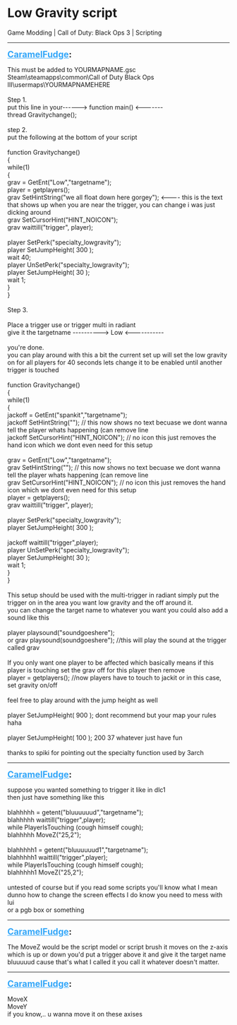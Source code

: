 # Low Gravity script
Game Modding | Call of Duty: Black Ops 3 | Scripting

---
<strong style="font-size: 1.4em;"><span style="text-decoration: underline;text-decoration-color: #34a7f9;"><span style="color:#34a7f9;">CaramelFudge</span></span>:</strong>

<p>This must be added to YOURMAPNAME.gsc<br />Steam\steamapps\common\Call of Duty Black Ops III\usermaps\YOURMAPNAMEHERE<br /><br />Step 1.<br />put this line in your------&gt; function main() &lt;-------<br />thread Gravitychange();<br /><br />step 2.<br />put the following at the bottom of your script<br /><br />function Gravitychange()<br />{<br />  while(1)<br />        {<br />  grav = GetEnt(&quot;Low&quot;,&quot;targetname&quot;);<br />  player = getplayers();<br />  grav SetHintString(&quot;we all float down here gorgey&quot;);  &lt;---- this is the text that shows up when you are near the trigger, you can change i was just dicking around<br />  grav SetCursorHint(&quot;HINT_NOICON&quot;);<br />  grav waittill(&quot;trigger&quot;, player);<br /><br />  player SetPerk(&quot;specialty_lowgravity&quot;);<br />  player SetJumpHeight( 300 );<br />  wait 40;<br />  player UnSetPerk(&quot;specialty_lowgravity&quot;);<br />  player SetJumpHeight( 30 );<br />  wait 1;<br />        }<br />}<br /><br />Step 3.<br /><br />Place a trigger use or trigger multi in radiant <br />give it the targetname       ----------&gt; Low &lt;-----------<br /><br />you&#39;re done.<br />you can play around with this a bit the current set up will set the low gravity on for all players for 40 seconds lets change it to be enabled until another trigger is touched<br /><br />function Gravitychange()<br />{<br />  while(1)<br />        {<br />  jackoff = GetEnt(&quot;spankit&quot;,&quot;targetname&quot;);<br />  jackoff SetHintString(&quot;&quot;);                                    // this now shows no text becuase we dont wanna tell the player whats happening (can remove line<br />  jackoff SetCursorHint(&quot;HINT_NOICON&quot;);           // no icon this just removes the hand icon which we dont even need for this setup<br /><br />  grav = GetEnt(&quot;Low&quot;,&quot;targetname&quot;);<br />  grav SetHintString(&quot;&quot;);                                       // this now shows no text becuase we dont wanna tell the player whats happening (can remove line<br />  grav SetCursorHint(&quot;HINT_NOICON&quot;);             // no icon this just removes the hand icon which we dont even need for this setup<br />  player = getplayers();<br />  grav waittill(&quot;trigger&quot;, player);<br /><br />player SetPerk(&quot;specialty_lowgravity&quot;);<br />player SetJumpHeight( 300 );<br /><br />jackoff waittill(&quot;trigger&quot;,player);<br />player UnSetPerk(&quot;specialty_lowgravity&quot;);<br />player SetJumpHeight( 30 );<br />wait 1;<br />        }<br />}<br /><br />This setup should be used with the multi-trigger in radiant simply put the trigger on in the area you want low gravity and the off around it.<br />you can change the target name to whatever you want you could also add a sound like this<br /><br />player playsound(&quot;soundgoeshere&quot;);<br />or grav playsound(soundgoeshere&quot;); //this will play the sound at the trigger called grav<br /><br />If you only want one player to be affected which basically means if this player is touching set the grav off for this player then remove<br />player = getplayers(); //now players have to touch to jackit or in this case, set gravity on/off<br /><br /> feel free to play around with the jump height as well <br /><br />player SetJumpHeight( 900 ); dont recommend but your map your rules haha<br /> <br />player SetJumpHeight( 100 ); 200 37 whatever just have fun <br /><br />thanks to spiki for pointing out the specialty function used by 3arch</p>

---
<strong style="font-size: 1.4em;"><span style="text-decoration: underline;text-decoration-color: #34a7f9;"><span style="color:#34a7f9;">CaramelFudge</span></span>:</strong>

<p>suppose you wanted something to trigger it like in dlc1<br />then just have something like this <br /><br />blahhhhh = getent(&quot;bluuuuuud&quot;,&quot;targetname&quot;);<br />blahhhhh waittill(&quot;trigger&quot;,player);<br />while PlayerIsTouching (cough himself cough);<br />blahhhhh    MoveZ(&quot;25,2&quot;);<br /><br />blahhhhh1 = getent(&quot;bluuuuuud1&quot;,&quot;targetname&quot;);<br />blahhhhh1 waittill(&quot;trigger&quot;,player);<br />while PlayerIsTouching (cough himself cough);<br />blahhhhh1    MoveZ(&quot;25,2&quot;);<br /><br />untested of course but if you read some scripts you&#39;ll know what I mean <br />dunno how to change the screen effects I do know you need to mess with lui<br />or a pgb box or something</p>

---
<strong style="font-size: 1.4em;"><span style="text-decoration: underline;text-decoration-color: #34a7f9;"><span style="color:#34a7f9;">CaramelFudge</span></span>:</strong>

<p>The MoveZ would be the script model or script brush it moves on the z-axis which is up or down you&#39;d put a trigger above it and give it the target name bluuuuud cause that&#39;s what I called it you call it whatever doesn&#39;t matter.</p>

---
<strong style="font-size: 1.4em;"><span style="text-decoration: underline;text-decoration-color: #34a7f9;"><span style="color:#34a7f9;">CaramelFudge</span></span>:</strong>

<p>MoveX<br />MoveY<br />if you know,.. u wanna move it on these axises</p>
